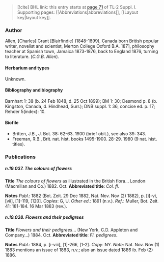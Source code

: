 > [!cite] BHL link: this entry starts at [page 71](https://www.biodiversitylibrary.org/item/103858#page/83/mode/1up) of TL-2 Suppl. I.
> Supporting pages: [[Abbreviations|abbreviations]], [[Layout key|layout key]].

### Author

Allen, \[Charles\] Grant \[Blairfindie\] (1848-1899), Canada born British popular writer, novelist and scientist, Merton College Oxford B.A. 1871, philosophy teacher at Spanish town, Jamaica 1873-1876, back to England 1876, turning to literature. (*C.G.B. Allen*).

#### Herbarium and types

Unknown.

#### Bibliography and biography

Barnhart 1: 38 (b. 24 Feb 1848, d. 25 Oct 1899); BM 1: 30; Desmond p. 8 (b. Kingston, Canada, d. Hindhead, Surr.); DNB suppl. 1: 36, concise ed. p. 17; Rehder 5(index): 10.

#### Biofile

- Britten, J.B., J. Bot. 38: 62-63. 1900 (brief obit.), see also 39: 343.
- Freeman, R.B., Brit. nat. hist. books 1495-1900. 28-29. 1980 (9 nat. hist. titles).

### Publications

##### n.19.037. The colours of flowers

**Title**
*The colours of flowers* as illustrated in the British flora... London (Macmillan and Co.) 1882. Oct.
**Abbreviated title**: *Col. fl.*

**Notes**
*Publ*.: 1882 (Bot. Zeit. 29 Dec 1882, Nat. Nov. Nov (2) 1882), p. \[i\]-vi, \[vii\], \[1\]-119, \[120\].
*Copies*: G, U.
*Other ed*.: 1891 (n.v.).
*Ref*.: Muller, Bot. Zeit. 41: 181-184. 16 Mar 1883 (rev.).

##### n.19.038. Flowers and their pedigrees

**Title**
*Flowers and their pedigrees*... (New York, C.D. Appleton and Company...) 1884. Oct.
**Abbreviated title**: *Fl. pedigrees*.

**Notes**
*Publ*.: 1884, p. \[i-viii\], \[1\]-266, \[1-2\]. *Copy*: NY.
*Note*: Nat. Nov. Nov (1) 1883 mentions an issue of 1883, n.v.; also an issue dated 1886 ib. Feb (2) 1886.

